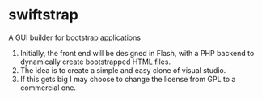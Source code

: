 swiftstrap
==========

A GUI builder for bootstrap applications

1. Initially, the front end will be designed in Flash, with a PHP backend to dynamically create bootstrapped HTML files.
2. The idea is to create a simple and easy clone of visual studio.
3. If this gets big I may choose to change the license from GPL to a commercial one.
